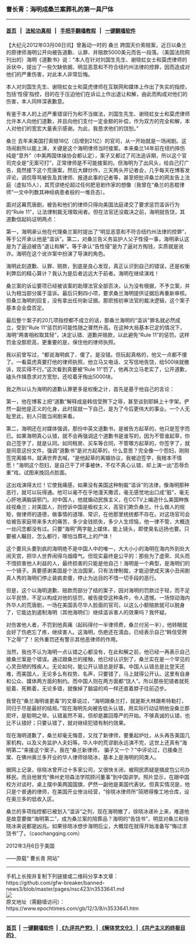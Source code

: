 ### 曹长青：海明成桑兰案葬礼的第一具尸体
------------------------

#### [首页](https://github.com/gfw-breaker/banned-news3/blob/master/README.md) &nbsp;&nbsp;|&nbsp;&nbsp; [法轮功真相](https://github.com/begood0513/basic/blob/master/README.md)  &nbsp;&nbsp;|&nbsp;&nbsp; [手把手翻墙教程](https://github.com/gfw-breaker/guides/wiki)  &nbsp;&nbsp;|&nbsp;&nbsp; [一键翻墙软件](https://github.com/gfw-breaker/nogfw/blob/master/README.md)  



<div><p>
 【大纪元2012年03月08日讯】曾轰动一时的
 <ok href="https://www.epochtimes.com/gb/tag/%E6%A1%91%E5%85%B0.html">
  桑兰
 </ok>
 跨国天价索赔案，近日以桑兰的原律师海明公开向被告道歉、认罪、并赔款5000美元而告一段落。（美国法院网刊出的）海明《道歉书》说：“本人在针对刘国生先生、谢晓虹女士和莫虎律师的诉状中，提出了一些欠缺依据、明显恶意和不符合纽约州法律的控罪，因而造成对他们的严重伤害，对此本人非常后悔。
</p>
<p>
 本人对刘国生先生、谢晓虹女士和莫虎律师在互联网和媒体上作出了失实的指控，包括‘性侵’指控，目的在于压迫他们在诉讼上作出退让和解，由此而构成对他们的伤害，本人同样深表歉意。
</p>
<p>
 有鉴于本人的上述严重错误行为和不当做法，刘国生先生、谢晓虹女士和莫虎律师允许本人向他们道歉，并且向他们支付一定金额的补偿，作为双方的完全和解，本人对他们的宽宏大量表示感谢。为此，我恳求他们的饶恕。”
</p>
<p>
 <ok href="https://www.epochtimes.com/gb/tag/%E6%A1%91%E5%85%B0.html">
  桑兰
 </ok>
 去年来美国打索赔18亿（后增到21亿）的官司，从一开始就是一场闹剧。这场闹剧所以能上演，关键是这个海明律师当时接案。本来桑兰14年前在纽约摔伤纯是“意外”（中美两国体操协会都认定），案子又都过了司法追诉期，所以这个官司完全是“无案可打”，正常律师是不可能接案的。但海明为了出风头，给自己打广告，竟然接下这个荒唐案，然后大肆炒作，三天两头开记者会，几乎每天在博客发评论，调侃辱骂被告及其律师、报道此事的记者等，甚至把批评桑兰的网友告上法庭（虚拟15人），其荒谬绝伦超过任何肥皂剧作家的想像（我曾在“桑兰的恶棍律师”一文中列数其神经病患者般的一堆丑态）。
</p>
<p>
 面对这幕荒唐剧，被告和他们的律师只得向美国法庭递交了要求惩罚滥诉行为的“Rule 11”，让法律制裁无理取闹者。但在法官还没裁决之前，海明就告饶，其道歉信起码证明两点：
</p>
<p>
 第一，海明承认他在代理桑兰案时提出了“明显恶意和不符合纽约州法律的控罪”，等于公开承认他是“滥诉”。第二，对桑兰告义务监护人父子性侵一事，海明承认这是为了逼迫被告“退让和解”。等于承认“告性侵”是为了逼对方掏钱，实质就是讹诈。海明在这个讹诈案中扮演了导演的角色。
</p>
<p>
 海明此刻道歉、认罪、赔款，到底是良心发现，真正认识到自己的错误，还是权衡利弊后的精心算计？我认为是后者远远大于前者。海明在继续演戏！
</p>
<p>
 桑兰案的诉讼要项已经被该案的助理法官全部否决，认为没有根据，不予立案，并认为相当部分属于滥诉。最后只剩四小项，要求桑兰海明提供证据后再重新审核。但桑兰海明的回复，没有拿出任何新证据。那麽按初审法官的裁决逻辑，这个案子基本会全盘否定。
</p>
<p>
 最后整个案子的20几项指控都不成立的话，那桑兰海明的“滥诉”罪名就必然成立，受到“Rule 11”惩罚的可能性随之骤然升高。在这种大局基本已定的情况下，海明“两害相权取其轻”，决定认错、道歉并赔款，以此避免“Rule 11”的惩罚。这样罚金没那麽高，更重要的是，保住他的律师执照。
</p>
<p>
 我以前曾写过，“都说海明疯了、傻了。是没错。但玩起真格的，他又一点都不傻了。一看莫虎真要打他的律师执照，他立马又电话、又写信地告饶，给500块就撤诉，现实得不行。”这次看到真要被“Rule 11”罚了，他再次立马老实了，公开道歉，磕头作揖恳求对方宽恕，还咬着牙掏出5000块。
</p>
<p>
 我之所以认为海明的道歉认罪更多是权衡之计，首先是基于他自己的言论：
</p>
<p>
 第一，他在博客上把“道歉”解释成是韩信受胯下之辱，甚至谈到耶稣上十字架。俨然一副他是正义的化身，此时屈就一下自己，是为了今后更伟大的事业。一个人无耻至此，别人只能当闹剧来看。
</p>
<p>
 第二，海明还在对媒体强调，那份中英文道歉书，是被告方起草的，他只是签字而已。如果海明真心认错，就不会再强调这个道歉书是谁写的，因为不管谁起草，你自己签字了，就是认同。如同租房、买车等合同，不管哪方起草的，你签字了，就是同意这份文件。强调“道歉书”是对方起草的，什么意思？完全像一个怨妇，刚刚签完离婚书，就满世界去喊，“是他起草的离婚协议，我被迫签字，我根本不情愿！”海明这个怨妇，是自己干了坏事被休，不仅不真心认错，却上演一出“忍辱负重”戏，试图来挽回点脸面。
</p>
<p>
 这出戏演得太烂！它使我痛感，如果没有美国这种制裁“滥诉”的法律，像海明那种恶行，就可以玩得通。他可以毫不在乎地漫天撒谎，毫无感觉地出口成“脏”，毫无心肝地满脑袋邪门。对中国人，他就煽动民族主义，在CCTV上编造什么美国种族歧视桑兰；对美国人，则控诉中国是极权主义，高官们欺负桑兰。什么做人的规矩，做律师的道德，做事情的道理、常识，在他那里统统都不存在。对这场官司会给被告家庭带来多大的痛苦，多少金钱损失，多少人生烦恼，他一律不管，大概连一丝闪念都没有过。只要“海明”两字能上媒体，能上镜头，即使臭名远扬也要。只要被人瞩目，怎么都行，哪怕当葬礼上的尸体！
</p>
<p>
 这个要风头要到疯的海明绝不是中国人中的唯一，大大小小的海明在海内外到处大闹天宫，把华人世界闹得乌烟瘴气。但现实最终是公平的：那些为了虚荣、风头而不惜损害他人利益的人，最终损害的只能是他自己！海明是一个典型，是海明们的一个镜子。真要感谢美国是个法治国家，只有法律制裁，才能迫使成天演小丑闹剧真人秀的海明们停止装疯卖傻，停止为达目的不惜一切手段的恶行。
</p>
<p>
 但是，这个以海明道歉、赔款而部分了结的案子，因对海明的罚款过于轻，而不足以平民愤，不足以构成对他的惩罚，被告接受这种条件，令人遗憾。一场惊动海内外华人的荒唐剧，一场在美国丢尽华人脸面的官司，以这么小额赔款就可以脱身了，它能达到遏制海明（其他海明们）继续滥诉害人的效果吗？我怀疑。
</p>
<p>
 对伤害他人者，不罚到他真痛（起码得付一半律师费，桑兰付另一半），他转眼就会好了伤疤忘了疼，继续害人。这海明，伤疤还在滴血，已经表示自己“韩信受胯下之辱”了！另外重罚还有警示其他恶律师的作用。
</p>
<p>
 当然，我也不认为海明一点认错之心都没有，在此和解之前，他已经一再表示自己接桑兰案是个错误。通过跟桑兰的接触，他已经认识到了，桑兰实在是一个罕见的心灵丑陋的残疾人。无论如何，能公开认错总是好事。中国人认错总是比登天还难，而美国人，无论多么有权势、名声，只要错了，马上就得公开认。这里有自身和公众、媒体两方面的制约。而中国人则在两方面都“饶人”。所以那些犯错者就死挺着、死赖着，无论多错，就像掉了脑袋的鸡一样还直着脖子往前迈步。
</p>
<p>
 我曾在“桑兰海明谁更毒”的文章说过，“海明跟桑兰打，就是斯大林跟希特勒打，同归于尽是最好的结局。”现在海明先向被告低头认错，用实际行动证明他没桑兰那麽坏，是聪明之举。认错虽然不易，但却是赢回尊严的开始。不够真诚的认错，也比不认错好；只要认错了，就对继续犯错有制约效果。
</p>
<p>
 现在海明道歉了，桑兰却毫无悔意，又找了新律师，要重起炉灶，从头再告美国几家机构，以及义务监护人夫妇等。华人中的荒谬剧永远演不完，这世上还真有“海明第二”来接这个案子。我在“桑兰新律师， 骗子又一个？”中评论过，已接桑兰案、在佛州奥兰多开业的华人律师徐晓冰，基本上是海明的同类人。
</p>
<p>
 据网上记录，徐晓冰曾开过十多家公司，又很快关闭，被网民质疑是搞皮包公司办移民。而且他冒充“佛州史坦森法学院顾问董事”到中国讲学。照片显示，在跟中国校方对谈时，桌上摆中美两国国旗，俨然一副他是美国代表状。但真实情况是，他只是个普通的律师，在美国开业惨淡经营，“徐晓冰律师所”简陋得像工地仓库，设在奥兰多的低收入区。
</p>
<p>
 桑兰的多项指控都已被划入“滥诉”之列，现在海明撤了，徐晓冰递补上来，难道他是故意要做“海明第二”，成为桑兰案的陪葬品？海明的“告饶书”，明显对桑兰和徐晓冰来说都是凶兆。如果徐晓冰想步海明后尘，大概现在就得开始准备写“悔过求饶书”了。（caochangqing.com）
</p>
<p>
 2012年3月6日于美国
</p>
<p>
 ——原载“
 <ok href="https://www.epochtimes.com/gb/tag/%E6%9B%B9%E9%95%BF%E9%9D%92.html">
  曹长青
 </ok>
 网站”
</p>
</div>
<hr/>
手机上长按并复制下列链接或二维码分享本文章：<br/>
https://github.com/gfw-breaker/banned-news3/blob/master/pages/nsc423/n3533641.md <br/>
<a href='https://github.com/gfw-breaker/banned-news3/blob/master/pages/nsc423/n3533641.md'><img src='https://github.com/gfw-breaker/banned-news3/blob/master/pages/nsc423/n3533641.md.png'/></a> <br/>
原文地址（需翻墙访问）：https://www.epochtimes.com/gb/12/3/8/n3533641.htm


------------------------
#### [首页](https://github.com/gfw-breaker/banned-news3/blob/master/README.md) &nbsp;|&nbsp; [一键翻墙软件](https://github.com/gfw-breaker/nogfw/blob/master/README.md) &nbsp;| [《九评共产党》](https://github.com/gfw-breaker/9ping.md/blob/master/README.md#九评之一评共产党是什么) | [《解体党文化》](https://github.com/gfw-breaker/jtdwh.md/blob/master/README.md) | [《共产主义的终极目的》](https://github.com/gfw-breaker/gczydzjmd.md/blob/master/README.md)


<img src='http://gfw-breaker.win/banned-news3/pages/nsc423/n3533641.md' width='0px' height='0px'/>